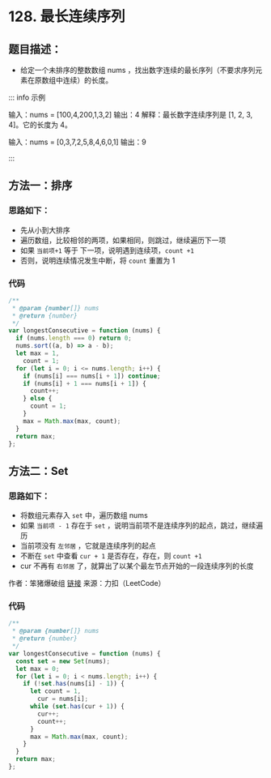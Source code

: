 # 128. 最长连续序列

## 题目描述：

- 给定一个未排序的整数数组 nums ，找出数字连续的最长序列（不要求序列元素在原数组中连续）的长度。

::: info 示例

输入：nums = [100,4,200,1,3,2]
输出：4
解释：最长数字连续序列是 [1, 2, 3, 4]。它的长度为 4。

输入：nums = [0,3,7,2,5,8,4,6,0,1]
输出：9

:::

## 方法一：排序

### 思路如下：

- 先从小到大排序
- 遍历数组，比较相邻的两项，如果相同，则跳过，继续遍历下一项
- 如果 `当前项+1` 等于 下一项，说明遇到连续项，`count +1`
- 否则，说明连续情况发生中断，将 `count` 重置为 1

### 代码

```js
/**
 * @param {number[]} nums
 * @return {number}
 */
var longestConsecutive = function (nums) {
  if (nums.length === 0) return 0;
  nums.sort((a, b) => a - b);
  let max = 1,
    count = 1;
  for (let i = 0; i <= nums.length; i++) {
    if (nums[i] === nums[i + 1]) continue;
    if (nums[i] + 1 === nums[i + 1]) {
      count++;
    } else {
      count = 1;
    }
    max = Math.max(max, count);
  }
  return max;
};
```

## 方法二：Set

### 思路如下：

- 将数组元素存入 `set` 中，遍历数组 nums
- 如果 `当前项 - 1` 存在于 `set` ，说明当前项不是连续序列的起点，跳过，继续遍历
- 当前项没有 `左邻居` ，它就是连续序列的起点
- 不断在 `set` 中查看 `cur + 1` 是否存在，存在，则 `count +1`
- cur 不再有 `右邻居` 了，就算出了以某个最左节点开始的一段连续序列的长度

作者：笨猪爆破组
[链接](https://leetcode.cn/problems/longest-consecutive-sequence/solutions/277084/fang-fa-cong-yi-dao-nan-bing-cha-ji-fang-fa-bu-hui/)
来源：力扣（LeetCode）

### 代码

```js
/**
 * @param {number[]} nums
 * @return {number}
 */
var longestConsecutive = function (nums) {
  const set = new Set(nums);
  let max = 0;
  for (let i = 0; i < nums.length; i++) {
    if (!set.has(nums[i] - 1)) {
      let count = 1,
        cur = nums[i];
      while (set.has(cur + 1)) {
        cur++;
        count++;
      }
      max = Math.max(max, count);
    }
  }
  return max;
};
```
